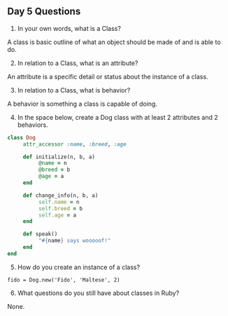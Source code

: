 ## Day 5 Questions

1. In your own words, what is a Class?

A class is basic outline of what an object should be made of and is able to do.

2. In relation to a Class, what is an attribute?

An attribute is a specific detail or status about the instance of a class.

3. In relation to a Class, what is behavior?

A behavior is something a class is capable of doing.

4. In the space below, create a Dog class with at least 2 attributes and 2 behaviors.

```Ruby
class Dog
     attr_accessor :name, :breed, :age

     def initialize(n, b, a)
          @name = n
          @breed = b
          @age = a
     end

     def change_info(n, b, a)
          self.name = n
          self.breed = b
          self.age = a
     end

     def speak()
          "#{name} says wooooof!"
     end
end

```

5. How do you create an instance of a class?

`fido = Dog.new('Fido', 'Maltese', 2)`

6. What questions do you still have about classes in Ruby?

None.
